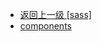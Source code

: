 - [返回上一级 [sass]](web前端/视频相关/plyr/plyr-3.7.8/src/sass/)
- [components](web前端/视频相关/plyr/plyr-3.7.8/src/sass/components/)
